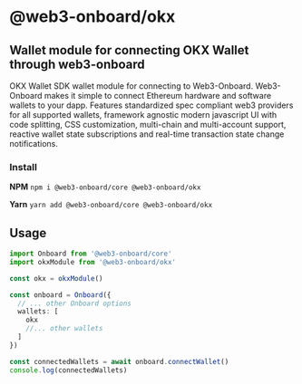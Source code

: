 # @web3-onboard/okx

## Wallet module for connecting OKX Wallet through web3-onboard

OKX Wallet SDK wallet module for connecting to Web3-Onboard. Web3-Onboard makes it simple to connect Ethereum hardware and software wallets to your dapp. Features standardized spec compliant web3 providers for all supported wallets, framework agnostic modern javascript UI with code splitting, CSS customization, multi-chain and multi-account support, reactive wallet state subscriptions and real-time transaction state change notifications.

### Install

**NPM**
`npm i @web3-onboard/core @web3-onboard/okx`

**Yarn**
`yarn add @web3-onboard/core @web3-onboard/okx`

## Usage

```typescript
import Onboard from '@web3-onboard/core'
import okxModule from '@web3-onboard/okx'

const okx = okxModule()

const onboard = Onboard({
  // ... other Onboard options
  wallets: [
    okx
    //... other wallets
  ]
})

const connectedWallets = await onboard.connectWallet()
console.log(connectedWallets)
```